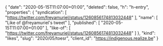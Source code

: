 {
  "date": "2020-05-15T11:07:00+01:00",
  "deleted": false,
  "h": "h-entry",
  "properties": {
    "syndication": [
      "https://twitter.com/freyamuriel/status/1260856174813032448"
    ],
    "name": [
      "Like of @freyamuriel's tweet"
    ],
    "published": [
      "2020-05-15T11:07:00+01:00"
    ],
    "like-of": [
      "https://twitter.com/freyamuriel/status/1260856174813032448"
    ]
  },
  "kind": "likes",
  "slug": "2020/05/toesr",
  "client_id": "https://indigenous.realize.be"
}

